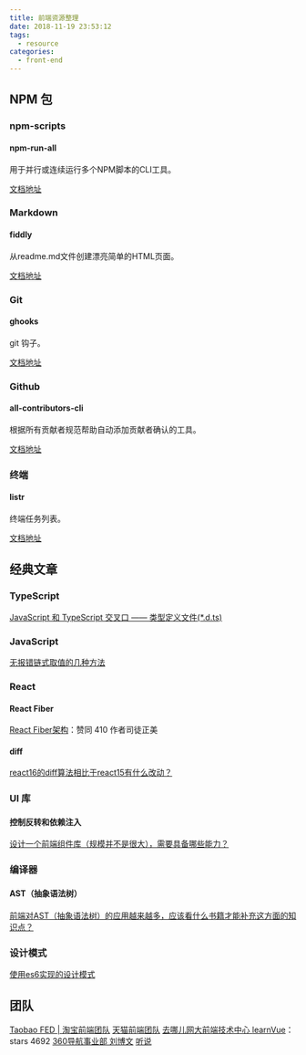 ```yaml
---
title: 前端资源整理
date: 2018-11-19 23:53:12
tags:
  - resource
categories:
  - front-end
---
```

## NPM 包

### npm-scripts
#### npm-run-all
用于并行或连续运行多个NPM脚本的CLI工具。

[文档地址](https://github.com/mysticatea/npm-run-all)

### Markdown
#### fiddly
从readme.md文件创建漂亮简单的HTML页面。

[文档地址](https://github.com/SaraVieira/fiddly)

### Git
#### ghooks
git 钩子。

[文档地址](https://github.com/ghooks-org/ghooks)

### Github
#### all-contributors-cli
根据所有贡献者规范帮助自动添加贡献者确认的工具。

[文档地址](https://github.com/jfmengels/all-contributors-cli)

### 终端
#### listr
终端任务列表。

[文档地址](https://github.com/SamVerschueren/listr)

## 经典文章
### TypeScript
[JavaScript 和 TypeScript 交叉口 —— 类型定义文件(*.d.ts)](https://tasaid.com/blog/20171102225101.html?sgs=juejin)
### JavaScript

[无报错链式取值的几种方法](https://zhuanlan.zhihu.com/p/29296692)

### React
#### React Fiber
[React Fiber架构](https://zhuanlan.zhihu.com/p/37095662)：赞同 410 作者司徒正美

#### diff
[react16的diff算法相比于react15有什么改动？](https://www.zhihu.com/question/266800762/answer/392365854)

### UI 库
#### 控制反转和依赖注入
[设计一个前端组件库（规模并不是很大），需要具备哪些能力？](https://www.zhihu.com/question/266745124/answer/322998960)

### 编译器
#### AST（抽象语法树）
[前端对AST（抽象语法树）的应用越来越多，应该看什么书籍才能补充这方面的知识点？](https://www.zhihu.com/question/268622554/answer/384881779)

### 设计模式

[使用es6实现的设计模式 ](https://github.com/ryouaki/ECMAScript2016-Design-Patterns)

## 团队
[Taobao FED | 淘宝前端团队](http://taobaofed.org/)
[天猫前端团队](https://github.com/tmallfe/tmallfe.github.io/issues)
[去哪儿网大前端技术中心 ](https://ymfe.org/)
[learnVue](https://github.com/answershuto/learnVue)：stars 4692
[360导航事业部 刘博文](https://github.com/berwin/Blog)
[听说](https://tasaid.com/)

